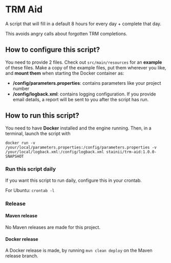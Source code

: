 # TRM Aid
A script that will fill in a default 8 hours for every day + complete that day.

This avoids angry calls about forgotten TRM completions.

## How to configure this script?
You need to provide 2 files. Check out `src/main/resources` for an **example** of these files.
Make a copy of the example files, put them wherever you like, and **mount them** when starting the Docker container as:

* **/config/parameters.properties**: contains parameters like your project number
* **/config/logback.xml**: contains logging configuration. If you provide email details, a report will be sent to you after the script has run.

## How to run this script?
You need to have **Docker** installed and the engine running.
Then, in a terminal, launch the script with 

``docker run -v /your/local/parameters.properties:/config/parameters.properties -v /your/local/logback.xml:/config/logback.xml stainii/trm-aid:1.0.0-SNAPSHOT``

### Run this script daily
If you want this script to run daily, configure this in your crontab.

For Ubuntu: `crontab -l`

### Release

#### Maven release
No Maven releases are made for this project.

#### Docker release
A Docker release is made, by running `mvn clean deploy` on the Maven release branch.